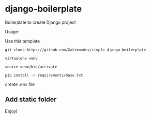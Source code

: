 # django-boilerplate
Boilerplate to create Django project

Usage:

Use this template

```git clone https://github.com/Xakimovdev/simple-django-boilerplate```

```virtualenv venv```

```source venv/bin/activate```

```pip install -r requirements/base.txt``` 

create .env file

## Add static folder

Enjoy! 
